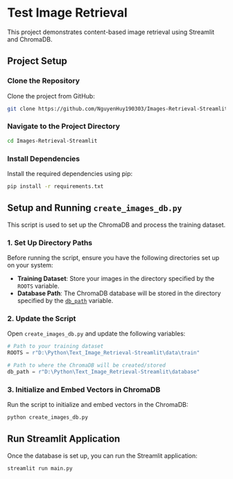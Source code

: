 # Test Image Retrieval

This project demonstrates content-based image retrieval using Streamlit and ChromaDB.

## Project Setup

### Clone the Repository

Clone the project from GitHub:

```bash
git clone https://github.com/NguyenHuy190303/Images-Retrieval-Streamlit
```

### Navigate to the Project Directory

```bash
cd Images-Retrieval-Streamlit
```

### Install Dependencies

Install the required dependencies using pip:

```bash
pip install -r requirements.txt
```

## Setup and Running `create_images_db.py`

This script is used to set up the ChromaDB and process the training dataset.

### 1. Set Up Directory Paths

Before running the script, ensure you have the following directories set up on your system:

- **Training Dataset**: Store your images in the directory specified by the `ROOTS` variable.
- **Database Path**: The ChromaDB database will be stored in the directory specified by the [`db_path`](command:_github.copilot.openSymbolInFile?%5B%7B%22scheme%22%3A%22file%22%2C%22authority%22%3A%22%22%2C%22path%22%3A%22%2Fd%3A%2FPython%2FText_Image_Retrieval-Streamlit%2Fcomponents%2Finit.py%22%2C%22query%22%3A%22%22%2C%22fragment%22%3A%22%22%7D%2C%22db_path%22%2C%22887d6a5f-f922-43e5-8e1f-7e17ebab57c1%22%5D "d:\Python\Text_Image_Retrieval-Streamlit\components\init.py") variable.

### 2. Update the Script

Open `create_images_db.py` and update the following variables:

```python
# Path to your training dataset
ROOTS = r"D:\Python\Text_Image_Retrieval-Streamlit\data\train"

# Path to where the ChromaDB will be created/stored
db_path = r"D:\Python\Text_Image_Retrieval-Streamlit\database"
```

### 3. Initialize and Embed Vectors in ChromaDB

Run the script to initialize and embed vectors in the ChromaDB:

```bash
python create_images_db.py
```

## Run Streamlit Application

Once the database is set up, you can run the Streamlit application:

```bash
streamlit run main.py
```

